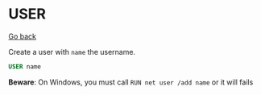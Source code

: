# USER

[Go back](..#most-used-instructions)

Create a user with ``name`` the username.

```dockerfile
USER name
```

**Beware**: On Windows, you must call ``RUN net user /add name`` or it will fails